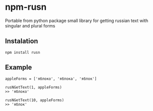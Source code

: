 # npm-rusn
Portable from python package small library for getting russian text with singular and plural forms


## Instalation

`npm install rusn`


## Example


    appleForms = ['яблоко', 'яблока', 'яблок']
    
    rusNGetText(1, appleForms)
    >> 'яблоко'

    rusNGetText(10, appleForms)
    >> 'яблок'
